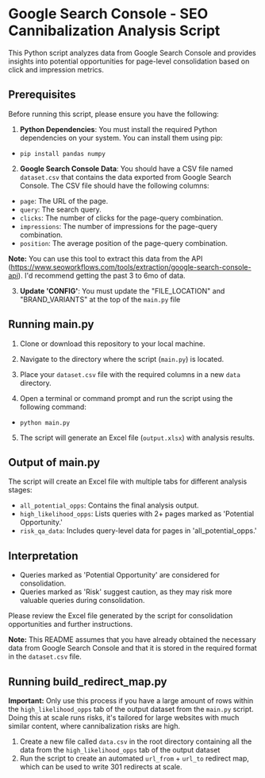 # Google Search Console - SEO Cannibalization Analysis Script

This Python script analyzes data from Google Search Console and provides insights into potential opportunities for page-level consolidation based on click and impression metrics.

## Prerequisites

Before running this script, please ensure you have the following:

1. **Python Dependencies**: You must install the required Python dependencies on your system. You can install them using pip:
- `pip install pandas numpy`

2. **Google Search Console Data**: You should have a CSV file named `dataset.csv` that contains the data exported from Google Search Console. The CSV file should have the following columns:

- `page`: The URL of the page.
- `query`: The search query.
- `clicks`: The number of clicks for the page-query combination.
- `impressions`: The number of impressions for the page-query combination.
- `position`: The average position of the page-query combination.

**Note:** You can use this tool to extract this data from the API (https://www.seoworkflows.com/tools/extraction/google-search-console-api). I'd recommend getting the past 3 to 6mo of data.

3. **Update 'CONFIG'**: You must update the "FILE_LOCATION" and "BRAND_VARIANTS" at the top of the `main.py` file

## Running main.py

1. Clone or download this repository to your local machine.

2. Navigate to the directory where the script (`main.py`) is located.

3. Place your `dataset.csv` file with the required columns in a new `data` directory.

4. Open a terminal or command prompt and run the script using the following command:

- `python main.py`

5. The script will generate an Excel file (`output.xlsx`) with analysis results.


## Output of main.py

The script will create an Excel file with multiple tabs for different analysis stages:

- `all_potential_opps`: Contains the final analysis output.
- `high_likelihood_opps`: Lists queries with 2+ pages marked as 'Potential Opportunity.'
- `risk_qa_data`: Includes query-level data for pages in 'all_potential_opps.'

## Interpretation

- Queries marked as 'Potential Opportunity' are considered for consolidation.
- Queries marked as 'Risk' suggest caution, as they may risk more valuable queries during consolidation.

Please review the Excel file generated by the script for consolidation opportunities and further instructions.

**Note:** This README assumes that you have already obtained the necessary data from Google Search Console and that it is stored in the required format in the `dataset.csv` file.


## Running build_redirect_map.py

**Important:** Only use this process if you have a large amount of rows within the `high_likelihood_opps` tab of the output dataset from the `main.py` script. Doing this at scale runs risks, it's tailored for large websites with much similar content, where cannibalization risks are high.

1. Create a new file called `data.csv` in the root directory containing all the data from the `high_likelihood_opps` tab of the output dataset
2. Run the script to create an automated `url_from` + `url_to` redirect map, which can be used to write 301 redirects at scale.



